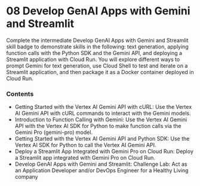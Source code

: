 # 08 Develop GenAI Apps with Gemini and Streamlit
Complete the intermediate Develop GenAI Apps with Gemini and Streamlit skill badge to demonstrate skills in the following: text generation, applying function calls with the Python SDK and the Gemini API, and deploying a Streamlit application with Cloud Run. You will explore different ways to prompt Gemini for text generation, use Cloud Shell to test and iterate on a Streamlit application, and then package it as a Docker container deployed in Cloud Run.

### Contents
- Getting Started with the Vertex AI Gemini API with cURL: Use the Vertex AI Gemini API with cURL commands to interact with the Gemini models.
- Introduction to Function Calling with Gemini: Use the Vertex AI Gemini API with the Vertex AI SDK for Python to make function calls via the Gemini Pro (gemini-pro) model.
- Getting Started with the Vertex AI Gemini API and Python SDK: Use the Vertex AI SDK for Python to call the Vertex AI Gemini API.
- Deploy a Streamlit App Integrated with Gemini Pro on Cloud Run: Deploy a Streamlit app integrated with Gemini Pro on Cloud Run.
- Develop GenAI Apps with Gemini and Streamlit: Challenge Lab: Act as an Application Developer and/or DevOps Engineer for a Healthy Living company
